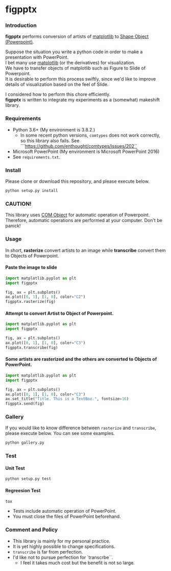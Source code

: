# figpptx

### Introduction

**figpptx** performs conversion of artists of [matplotlib](https://matplotlib.org/) to [Shape Object (Powerpoint)](https://docs.microsoft.com/en-us/office/vba/api/powerpoint.shape). 

Suppose the situation you write a python code in order to make a presentation with PowerPoint.   
I bet many use [matplotlib](https://matplotlib.org/) (or the derivatives) for visualization.         
We have to transfer objects of matplotlib such as Figure to Slide of Powerpoint.    
It is desirable to perform this process swiftly, since we'd like to improve details of visualization based on the feel of Slide.  

I considered how to perform this chore efficiently.     
**figpptx** is written to integrate my experiments as a (somewhat) makeshift library.      


### Requirements

* Python 3.6+ (My environment is  3.8.2.)  
    - In some recent python versions, ``comtypes`` does not work correctly, so this library also fails. See  ```https://github.com/enthought/comtypes/issues/202``
* Microsoft PowerPoint (My environment is Microsoft PowerPoint 2016)  
* See ``requirements.txt``.

### Install

Please clone or download this repository, and please execute below.  

```bat
python setup.py install 
```

### CAUTION!
This library uses [COM Object](https://docs.microsoft.com/en-us/windows/win32/com/the-component-object-model) for automatic operation of Powerpoint.    
Therefore, automatic operations are performed at your computer. Don't be panick!   

### Usage

In short, **rasterize** convert artists to an image while **transcribe** convert them to Objects of Powerpoint.


#### Paste the image to slide  

```python
import matplotlib.pyplot as plt
import figpptx

fig, ax = plt.subplots()
ax.plot([0, 1], [1, 0], color="C2")
figpptx.rasterize(fig)
```

#### Attempt to convert Artist to Object of Powerpoint.     

```python
import matplotlib.pyplot as plt
import figpptx

fig, ax = plt.subplots()
ax.plot([0, 1], [1, 0], color="C3")
figpptx.transcribe(fig)
```

#### Some artists are rasterized and the others are converted to Objects of PowerPoint.

```python
import matplotlib.pyplot as plt
import figpptx

fig, ax = plt.subplots()
ax.plot([0, 1], [1, 0], color="C3")
ax.set_title("Title. This is a TextBox.", fontsize=16)
figpptx.send(fig)
```

### Gallery

If you would like to know difference between ``rasterize`` and ``transcribe``, please execute below. 
You can see some examples.

```bat
python gallery.py
```

### Test

#### Unit Test
```bat
python setup.py test
```

#### Regreesion Test 
```bat
tox
```

* Tests include automatic operation of PowerPoint.    
* You must close the files of PowerPoint beforehand.   


### Comment and Policy

* This library is mainly for my personal practice.  
* It is yet highly possible to change specifications. 
* ``transcribe`` is far from perfection.
* I'd like not to pursue perfection for `transcrbe``. 
    - I feel it takes much cost but the benefit is not so large. 
